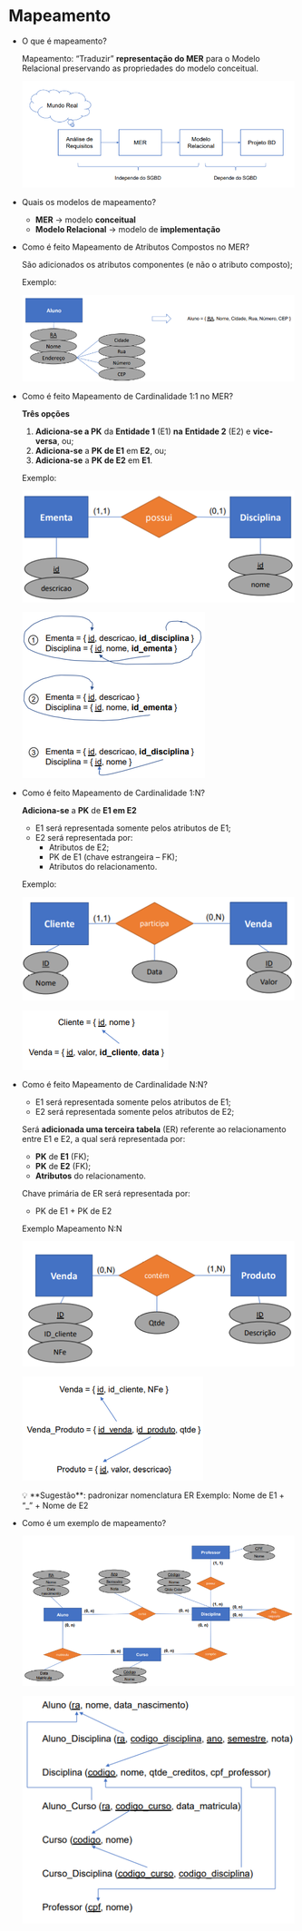# Mapeamento

- O que é mapeamento?
    
    Mapeamento: “Traduzir” **representação do MER** para o Modelo Relacional preservando as propriedades do modelo conceitual.
    
    ![Untitled](Mapeamento%201d0a50e840af43738a9c83d01d405626/Untitled.png)
    
- Quais os modelos de mapeamento?
    - **MER** → modelo **conceitual**
    - **Modelo Relacional** → modelo de **implementação**
- Como é feito Mapeamento de Atributos Compostos no MER?
    
    São adicionados os atributos componentes (e não o atributo composto);
    
    Exemplo:
    
    ![Untitled](Mapeamento%201d0a50e840af43738a9c83d01d405626/Untitled%201.png)
    
- Como é feito Mapeamento de Cardinalidade 1:1 no MER?
    
    **Três opções**
    
    1. **Adiciona-se a PK** da **Entidade 1** (E1) **na** **Entidade 2** (E2) e **vice-versa**, ou;
    2. **Adiciona-se** a **PK de E1** em **E2**, ou;
    3. **Adiciona-se** a **PK de E2** em **E1**.
    
    Exemplo:
    
    ![Untitled](Mapeamento%201d0a50e840af43738a9c83d01d405626/Untitled%202.png)
    
    ![Untitled](Mapeamento%201d0a50e840af43738a9c83d01d405626/Untitled%203.png)
    
- Como é feito Mapeamento de Cardinalidade 1:N?
    
    **Adiciona-se** a **PK** de **E1 em E2**
    
    - E1 será representada somente pelos atributos de E1;
    - E2 será representada por:
        - Atributos de E2;
        - PK de E1 (chave estrangeira – FK);
        - Atributos do relacionamento.
    
    Exemplo:
    
    ![Untitled](Mapeamento%201d0a50e840af43738a9c83d01d405626/Untitled%204.png)
    
    ![Untitled](Mapeamento%201d0a50e840af43738a9c83d01d405626/Untitled%205.png)
    
- Como é feito Mapeamento de Cardinalidade N:N?
    - E1 será representada somente pelos atributos de E1;
    - E2 será representada somente pelos atributos de E2;
    
    Será **adicionada uma terceira tabela** (ER) referente ao relacionamento entre E1 e E2, a qual será representada por:
    
    - **PK** de **E1** (FK);
    - **PK** de **E2** (FK);
    - **Atributos** do relacionamento.
    
    Chave primária de ER será representada por:
    
    - PK de E1 + PK de E2
    
    Exemplo Mapeamento N:N
    
    ![Untitled](Mapeamento%201d0a50e840af43738a9c83d01d405626/Untitled%206.png)
    
    ![Untitled](Mapeamento%201d0a50e840af43738a9c83d01d405626/Untitled%207.png)
    
    <aside>
    💡 **Sugestão**: padronizar nomenclatura ER Exemplo: Nome de E1 + “_” + Nome de E2
    
    </aside>
    
- Como é um exemplo de mapeamento?
    
    ![Untitled](Mapeamento%201d0a50e840af43738a9c83d01d405626/Untitled%208.png)
    
    ![Untitled](Mapeamento%201d0a50e840af43738a9c83d01d405626/Untitled%209.png)